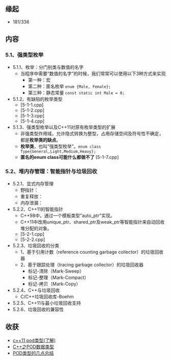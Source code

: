 ## 缘起

+ 181/336

## 内容

### 5.1、强类型枚举

+ 5.1.1、枚举：分门别类与数值的名字
  + 当程序中需要“数值的名字”的时候，我们常常可以使用以下3种方式来实现
    + 第一种：宏
    + 第二种：匿名枚举  `enum {Male, Female};`
    + 第三种：静态常量  `const static int Male = 0;`
+ 5.1.2、有缺陷的枚举类型
  + [5-1-1.cpp]
  + [5-1-2.cpp]
  + [5-1-3.cpp]
  + [5-1-4.cpp]
+ 5.1.3、强类型枚举以及C++11对原有枚举类型的扩展
  + 非强类型作用域，允许隐式转换为整型，占用存储空间及符号性不确定，都是**枚举类的缺点**。
  + **枚举类**，也叫“强类型枚举”。`enum class Type{General,Light,Medium,Heavy};`
  + **匿名的enum class可能什么都做不了** [5-1-7.cpp]

### 5.2、堆内存管理：智能指针与垃圾回收

+ 5.2.1、显式内存管理
  + 野指针：
  + 重复释放：
  + 内存泄漏：
+ 5.2.2、C++11的智能指针
  + C++98中，通过一个模板类型"auto_ptr"实现。
  + C++11中改用unique_ptr、shared_ptr及weak_ptr等智能指针来自动回收堆分配的对象。
  + [5-2-1.cpp]
  + [5-2-2.cpp]
+ 5.2.3、垃圾回收的分类
  + 1、基于引用计数（reference counting garbage collector）的垃圾回收器
  + 2、基于跟踪处理（tracing garbage collector）的垃圾回收器
    + 标记-清除（Mark-Sweep）
    + 标记-整理（Mark-Compact）
    + 标记-拷贝（Mark-Copy）
+ 5.2.4、C++与垃圾回收
  + C/C++垃圾回收库-Boehm
+ 5.2.5、C++11与最小垃圾回收支持
+ 5.2.6、垃圾回收的兼容性



## 收获

+ [c++11 pod类型(了解)](https://www.cnblogs.com/zzyoucan/p/3918614.html)
+ [C++之POD数据类型](https://blog.csdn.net/u011475134/article/details/72900890)
+ [POD类型的几点总结](https://blog.csdn.net/malong777/article/details/48901381)

